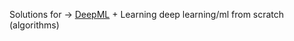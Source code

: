 Solutions for -> [DeepML](https://www.deep-ml.com/problems/) + Learning deep learning/ml from scratch (algorithms)